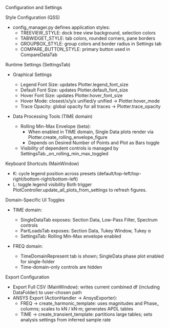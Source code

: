 Configuration and Settings

Style Configuration (QSS)

- config_manager.py defines application styles:
  - TREEVIEW_STYLE: dock tree view background, selection colors
  - TABWIDGET_STYLE: tab colors, rounded corners, pane borders
  - GROUPBOX_STYLE: group colors and border radius in Settings tab
  - COMPARE_BUTTON_STYLE: primary button used in CompareDataTab

Runtime Settings (SettingsTab)

- Graphical Settings
  - Legend Font Size: updates Plotter.legend_font_size
  - Default Font Size: updates Plotter.default_font_size
  - Hover Font Size: updates Plotter.hover_font_size
  - Hover Mode: closest/x/y/x unified/y unified → Plotter.hover_mode
  - Trace Opacity: global opacity for all traces → Plotter.trace_opacity

- Data Processing Tools (TIME domain)
  - Rolling Min-Max Envelope (beta):
    - When enabled in TIME domain, Single Data plots render via Plotter.create_rolling_envelope_figure
    - Depends on Desired Number of Points and Plot as Bars toggle
  - Visibility of dependent controls is managed by SettingsTab._on_rolling_min_max_toggled

Keyboard Shortcuts (MainWindow)

- K: cycle legend position across presets (default/top-left/top-right/bottom-right/bottom-left)
- L: toggle legend visibility
Both trigger PlotController.update_all_plots_from_settings to refresh figures.

Domain-Specific UI Toggles

- TIME domain:
  - SingleDataTab exposes: Section Data, Low-Pass Filter, Spectrum controls
  - PartLoadsTab exposes: Section Data, Tukey Window, Tukey α
  - SettingsTab: Rolling Min-Max envelope enabled

- FREQ domain:
  - TimeDomainRepresent tab is shown; SingleData phase plot enabled for single-folder
  - Time-domain-only controls are hidden

Export Configuration

- Export Full CSV (MainWindow): writes current combined df (including DataFolder) to user-chosen path
- ANSYS Export (ActionHandler → AnsysExporter):
  - FREQ → create_harmonic_template: uses magnitudes and Phase_ columns; scales to kN / kN·m; generates APDL tables
  - TIME → create_transient_template: partitions large tables; sets analysis settings from inferred sample rate



